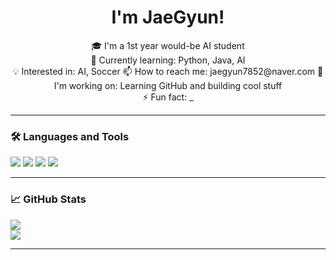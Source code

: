 <h1 align="center"> I'm JaeGyun!</h1>

<p align="center">
🎓 I'm a 1st year would-be AI student<br>
🌱 Currently learning: Python, Java, AI<br>
💡 Interested in: AI, Soccer
📫 How to reach me: jaegyun7852@naver.com
🔭 I'm working on: Learning GitHub and building cool stuff<br>
⚡ Fun fact: _
</p>

---

### 🛠️ Languages and Tools

<p>
  <img src="https://img.shields.io/badge/Python-3776AB?style=flat&logo=python&logoColor=white" />
  <img src="https://img.shields.io/badge/Java-007396?style=flat&logo=java&logoColor=white" />
  <img src="https://img.shields.io/badge/Git-F05032?style=flat&logo=git&logoColor=white" />
  <img src="https://img.shields.io/badge/VS%20Code-007ACC?style=flat&logo=visual-studio-code&logoColor=white" />
</p>

---

### 📈 GitHub Stats

<p>
  <img src="https://github-readme-stats.vercel.app/api?username=your-username&show_icons=true&theme=default" />
  <br>
  <img src="https://github-readme-stats.vercel.app/api/top-langs/?username=your-username&layout=compact" />
</p>

---

###

